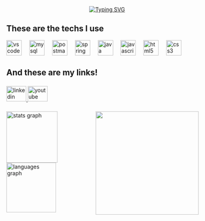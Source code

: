 <div id="user-content-toc">
  <ul align="center">
    <a href="https://git.io/typing-svg"><img src="https://readme-typing-svg.demolab.com?font=Chakra+Petch&size=30&pause=1000&center=true&width=435&lines=Hey%2C+I'm+C410F3R-090+%F0%9F%A4%96" alt="Typing SVG" /></a>
  </ul>
</div>


<h2 align="left">These are the techs I use</h2>


<div align="left">
  <img src="https://skillicons.dev/icons?i=vscode" height="40" alt="vscode logo"  />
  <img width="12" />
  <img src="https://skillicons.dev/icons?i=mysql" height="40" alt="mysql logo"  />
  <img width="12" />
  <img src="https://skillicons.dev/icons?i=postman" height="40" alt="postman logo"  />
  <img width="12" />
  <img src="https://skillicons.dev/icons?i=spring" height="40" alt="spring logo"  />
  <img width="12" />
  <img src="https://skillicons.dev/icons?i=java" height="40" alt="java logo"  />
  <img width="12" />
  <img src="https://skillicons.dev/icons?i=js" height="40" alt="javascript logo"  />
  <img width="12" />
  <img src="https://skillicons.dev/icons?i=html" height="40" alt="html5 logo"  />
  <img width="12" />
  <img src="https://skillicons.dev/icons?i=css" height="40" alt="css3 logo"  />
</div>

###

<h2 align="left">And these are my links!</h2>

###

<div align="left">
  <a href="https://www.linkedin.com/in/caio-fernandes-846a64235/" target="_blank">
    <img src="https://raw.githubusercontent.com/maurodesouza/profile-readme-generator/master/src/assets/icons/social/linkedin/default.svg" width="52" height="40" alt="linkedin logo"  />
  </a>
  <a href="https://www.youtube.com/@CaioFer090" target="_blank">
    <img src="https://raw.githubusercontent.com/maurodesouza/profile-readme-generator/master/src/assets/icons/social/youtube/default.svg" width="52" height="40" alt="youtube logo"  />
  </a>
</div>

###

<img align="right" height="270" src="https://i.pinimg.com/originals/d9/db/c8/d9dbc83cd77bbbbcde3cca8d0f5cbb74.gif"  />

###

<div align="left">
  <img src="https://github-readme-stats.vercel.app/api?username=caio-fernandiz&hide_title=true&hide_rank=false&show_icons=true&include_all_commits=true&count_private=true&disable_animations=false&theme=algolia&locale=en&hide_border=false&order=1" height="134" alt="stats graph" /> <br>
  <img src="https://github-readme-stats.vercel.app/api/top-langs?username=caio-fernandiz&locale=pt-br&hide_title=true&layout=compact&card_width=320&langs_count=5&theme=algolia&hide_border=false&order=2" height="130" alt="languages graph"  />
</div>

###
